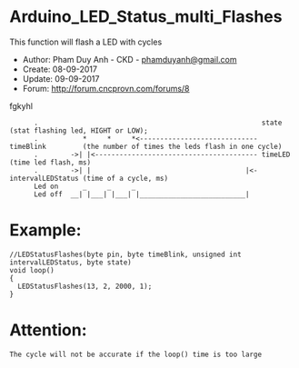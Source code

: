 # Arduino_LED_Status_multi_Flashes
This function will flash a LED with cycles

 * Author: Pham Duy Anh - CKD - phamduyanh@gmail.com
 * Create: 08-09-2017
 * Update: 09-09-2017
 * Forum:  http://forum.cncprovn.com/forums/8
 
 
 fgkyhl
 
          .                                                       state             (stat flashing led, HIGHT or LOW);
          .           *     *     *<----------------------------- timeBlink         (the number of times the leds flash in one cycle)
          .        ->| |<---------------------------------------- timeLED           (time led flash, ms)
          .        ->| |                                      |<- intervalLEDStatus (time of a cycle, ms)
          Led on      _     _     _
          Led off  __| |___| |___| |__________________________|
 
 # Example:
    //LEDStatusFlashes(byte pin, byte timeBlink, unsigned int intervalLEDStatus, byte state)
    void loop()
    {
      LEDStatusFlashes(13, 2, 2000, 1);
    }
  
 # Attention:
    The cycle will not be accurate if the loop() time is too large
